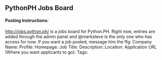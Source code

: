 ## PythonPH Jobs Board

#### Posting Instructions:
http://jobs.python.ph/ is a jobs board for Python.PH. Right now, entries are added through the admin panel and @marksteve is the only one who has access for now. If you want a job posted, message him the ffg:
Company Name:
Profile:
Homepage:
Job Title:
Description:
Location:
Application URL (Where you want applicants to go):
Tags: